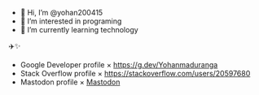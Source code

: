 - 👋 Hi, I’m @yohan200415
- 👀 I’m interested in programing
- 🌱 I’m currently learning technology
  
✈️✨


- Google Developer profile
  × https://g.dev/Yohanmaduranga
- Stack Overflow profile
  × https://stackoverflow.com/users/20597680
- Mastodon profile
  ×
<a rel="me" href="https://mastodon.social/@Yohanmaduranga">Mastodon</a>

<!---
yohan200415/yohan200415 is a ✨ special ✨ repository because its `README.md` (this file) appears on your GitHub profile.
You can click the Preview link to take a look at your changes.
--->
